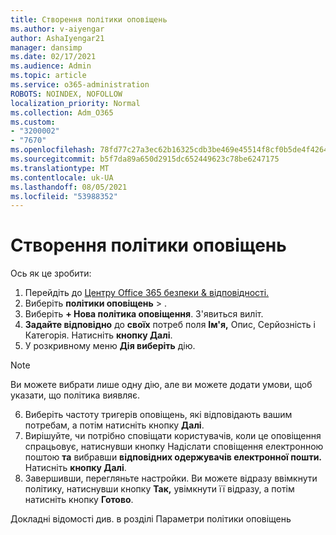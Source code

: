 ```yaml
---
title: Створення політики оповіщень
ms.author: v-aiyengar
author: AshaIyengar21
manager: dansimp
ms.date: 02/17/2021
ms.audience: Admin
ms.topic: article
ms.service: o365-administration
ROBOTS: NOINDEX, NOFOLLOW
localization_priority: Normal
ms.collection: Adm_O365
ms.custom:
- "3200002"
- "7670"
ms.openlocfilehash: 78fd77c27a3ec62b16325cdb3be469e45514f8cf0b5de4f4264f080b23627eef
ms.sourcegitcommit: b5f7da89a650d2915dc652449623c78be6247175
ms.translationtype: MT
ms.contentlocale: uk-UA
ms.lasthandoff: 08/05/2021
ms.locfileid: "53988352"
---
```

# <a name="create-an-alert-policy"></a>Створення політики оповіщень

Ось як це зробити:

1. Перейдіть до [Центру Office 365 безпеки & відповідності.](https://go.microsoft.com/fwlink/p/?linkid=2077143)
1. Виберіть **політики оповіщень**  >  [](https://go.microsoft.com/fwlink/?linkid=2103208).
1. Виберіть **+ Нова політика оповіщення**. З'явиться виліт.
1. **Задайте відповідно** до **своїх** потреб  поля **Ім'я,** Опис, Серйозність і Категорія. Натисніть **кнопку Далі**.
1. У розкривному меню **Дія виберіть** дію.
> [!NOTE]
>  Ви можете вибрати лише одну дію, але ви можете додати умови, щоб указати, що політика виявляє.
6. Виберіть частоту тригерів оповіщень, які відповідають вашим потребам, а потім натисніть кнопку **Далі**.
7. Вирішуйте, чи потрібно сповіщати користувачів, коли це оповіщення спрацьовує, натиснувши кнопку Надіслати сповіщення електронною поштою **та** вибравши **відповідних одержувачів електронної пошти.** Натисніть **кнопку Далі**.
8. Завершивши, перегляньте настройки. Ви можете відразу ввімкнути політику, натиснувши кнопку **Так,** увімкнути її відразу, а потім натисніть кнопку **Готово**.

Докладні відомості див. в розділі Параметри політики оповіщень

